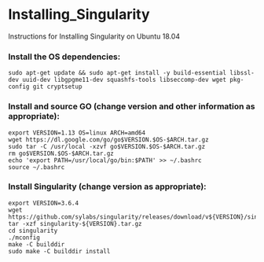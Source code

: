 # Installing_Singularity
Instructions for Installing Singularity on Ubuntu 18.04

### Install the OS dependencies:
```
sudo apt-get update && sudo apt-get install -y build-essential libssl-dev uuid-dev libgpgme11-dev squashfs-tools libseccomp-dev wget pkg-config git cryptsetup
```

### Install and source GO (change version and other information as appropriate):
```
export VERSION=1.13 OS=linux ARCH=amd64  
wget https://dl.google.com/go/go$VERSION.$OS-$ARCH.tar.gz
sudo tar -C /usr/local -xzvf go$VERSION.$OS-$ARCH.tar.gz
rm go$VERSION.$OS-$ARCH.tar.gz
echo 'export PATH=/usr/local/go/bin:$PATH' >> ~/.bashrc
source ~/.bashrc
```

### Install Singularity (change version as appropriate):
```
export VERSION=3.6.4
wget https://github.com/sylabs/singularity/releases/download/v${VERSION}/singularity-${VERSION}.tar.gz
tar -xzf singularity-${VERSION}.tar.gz
cd singularity
./mconfig
make -C builddir
sudo make -C builddir install
```
